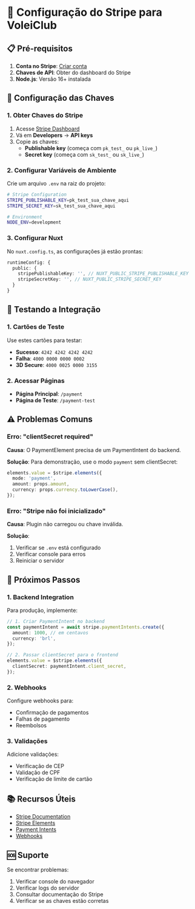 # 🚀 Configuração do Stripe para VoleiClub

## 📋 Pré-requisitos

1. **Conta no Stripe**: [Criar conta](https://dashboard.stripe.com/register)
2. **Chaves de API**: Obter do dashboard do Stripe
3. **Node.js**: Versão 16+ instalada

## 🔑 Configuração das Chaves

### 1. Obter Chaves do Stripe

1. Acesse [Stripe Dashboard](https://dashboard.stripe.com/)
2. Vá em **Developers** → **API keys**
3. Copie as chaves:
   - **Publishable key** (começa com `pk_test_` ou `pk_live_`)
   - **Secret key** (começa com `sk_test_` ou `sk_live_`)

### 2. Configurar Variáveis de Ambiente

Crie um arquivo `.env` na raiz do projeto:

```bash
# Stripe Configuration
STRIPE_PUBLISHABLE_KEY=pk_test_sua_chave_aqui
STRIPE_SECRET_KEY=sk_test_sua_chave_aqui

# Environment
NODE_ENV=development
```

### 3. Configurar Nuxt

No `nuxt.config.ts`, as configurações já estão prontas:

```typescript
runtimeConfig: {
  public: {
    stripePublishableKey: '', // NUXT_PUBLIC_STRIPE_PUBLISHABLE_KEY
    stripeSecretKey: '', // NUXT_PUBLIC_STRIPE_SECRET_KEY
  }
}
```

## 🧪 Testando a Integração

### 1. Cartões de Teste

Use estes cartões para testar:

- **Sucesso**: `4242 4242 4242 4242`
- **Falha**: `4000 0000 0000 0002`
- **3D Secure**: `4000 0025 0000 3155`

### 2. Acessar Páginas

- **Página Principal**: `/payment`
- **Página de Teste**: `/payment-test`

## ⚠️ Problemas Comuns

### Erro: "clientSecret required"

**Causa**: O PaymentElement precisa de um PaymentIntent do backend.

**Solução**: Para demonstração, use o modo `payment` sem clientSecret:

```typescript
elements.value = $stripe.elements({
  mode: 'payment',
  amount: props.amount,
  currency: props.currency.toLowerCase(),
});
```

### Erro: "Stripe não foi inicializado"

**Causa**: Plugin não carregou ou chave inválida.

**Solução**: 
1. Verificar se `.env` está configurado
2. Verificar console para erros
3. Reiniciar o servidor

## 🔄 Próximos Passos

### 1. Backend Integration

Para produção, implemente:

```typescript
// 1. Criar PaymentIntent no backend
const paymentIntent = await stripe.paymentIntents.create({
  amount: 1000, // em centavos
  currency: 'brl',
});

// 2. Passar clientSecret para o frontend
elements.value = $stripe.elements({
  clientSecret: paymentIntent.client_secret,
});
```

### 2. Webhooks

Configure webhooks para:
- Confirmação de pagamentos
- Falhas de pagamento
- Reembolsos

### 3. Validações

Adicione validações:
- Verificação de CEP
- Validação de CPF
- Verificação de limite de cartão

## 📚 Recursos Úteis

- [Stripe Documentation](https://stripe.com/docs)
- [Stripe Elements](https://stripe.com/docs/stripe-js/elements)
- [Payment Intents](https://stripe.com/docs/payments/payment-intents)
- [Webhooks](https://stripe.com/docs/webhooks)

## 🆘 Suporte

Se encontrar problemas:

1. Verificar console do navegador
2. Verificar logs do servidor
3. Consultar documentação do Stripe
4. Verificar se as chaves estão corretas
